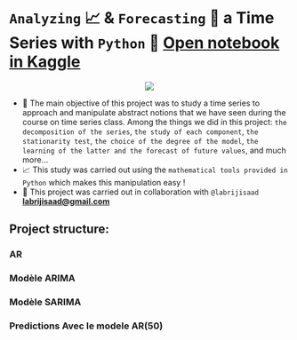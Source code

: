 # `Analyzing` 📈 & `Forecasting` 🤔 a Time Series with `Python` 🐍 [Open notebook in Kaggle](https://www.kaggle.com/code/mohamedisbaine/time-series)

<p align="center">
  <img src="https://user-images.githubusercontent.com/74627083/155903528-100c07d0-ee13-4ba7-9e98-3584c4ac555b.jpg" />
</p>

- 🎯 The main objective of this project was to study a time series to approach and manipulate abstract notions that we have seen during the course on time series class. Among the things we did in this project: `the decomposition of the series`, `the study of each component`, `the stationarity test`, `the choice of the degree of the model`, `the learning of the latter and the forecast of future values`, and much more...
- 📈 This study was carried out using the `mathematical tools provided in Python` which makes this manipulation easy !
- 🤝 This project was carried out in collaboration with `@labrijisaad` **labrijisaad@gmail.com** 

## Project structure:

### AR

### Modèle ARIMA

### Modèle SARIMA

### Predictions Avec le modele AR(50)



